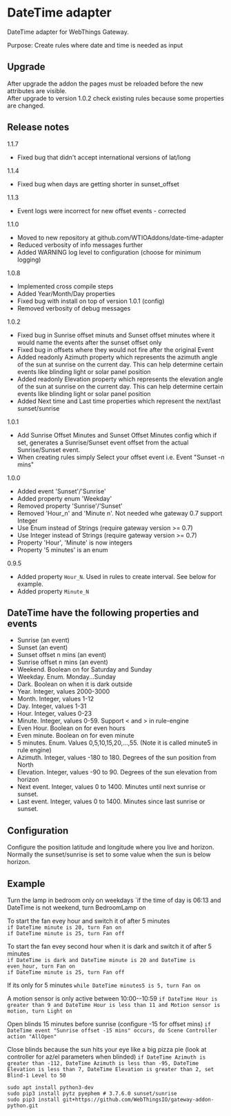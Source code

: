 # DateTime adapter

DateTime adapter for WebThings Gateway.

Purpose: Create rules where date and time is needed as input

## Upgrade ##
After upgrade the addon the pages must be reloaded before the new attributes are visible.  
After upgrade to version 1.0.2 check existing rules because some properties are changed.

## Release notes ##
1.1.7
 * Fixed bug that didn't accept international versions of lat/long

1.1.4
 * Fixed bug when days are getting shorter in sunset_offset

1.1.3
 * Event logs were incorrect for new offset events - corrected

1.1.0
 * Moved to new repository at github.com/WTIOAddons/date-time-adapter
 * Reduced verbosity of info messages further
 * Added WARNING log level to configuration (choose for minimum logging)

1.0.8
 * Implemented cross compile steps
 * Added Year/Month/Day properties
 * Fixed bug with install on top of version 1.0.1 (config)
 * Removed verbosity of debug messages

1.0.2
 * Fixed bug in Sunrise offset minuts and Sunset offset minutes where it would name the events after the sunset offset only
 * Fixed bug in offsets where they would not fire after the original Event
 * Added readonly Azimuth property which represents the azimuth angle of the sun at sunrise on the current day. This can help determine certain events like blinding light or solar panel position
 * Added readonly Elevation property which represents the elevation angle of the sun at sunrise on the current day. This can help determine certain events like blinding light or solar panel position
 * Added Next time and Last time properties which represent the next/last sunset/sunrise
 
1.0.1
 * Add Sunrise Offset Minutes and Sunset Offset Minutes config which if set, generates a Sunrise/Sunset event offset from the actual Sunrise/Sunset event.
 * When creating rules simply Select your offset event i.e. Event "Sunset -n mins"

1.0.0
 * Added event 'Sunset'/'Sunrise'
 * Added property enum 'Weekday'
 * Removed property 'Sunrise'/'Sunset'
 * Removed 'Hour_n' and 'Minute n'. Not needed whe gateway 0.7 support Integer
 * Use Enum instead of Strings (require gateway version >= 0.7)
 * Use Integer instead of Strings (require gateway version >= 0.7)
 * Property 'Hour', 'Minute' is now integers
 * Property '5 minutes' is an enum

0.9.5
 * Added property `Hour_N`. Used in rules to create interval. See below for example.
 * Added property `Minute_N`

## DateTime have the following properties and events
 * Sunrise (an event)
 * Sunset (an event)
 * Sunset offset n mins (an event)
 * Sunrise offset n mins (an event)
 * Weekend. Boolean on for Saturday and Sunday
 * Weekday. Enum. Monday...Sunday
 * Dark. Boolean on when it is dark outside
 * Year. Integer, values 2000-3000
 * Month. Integer, values 1-12
 * Day. Integer, values 1-31
 * Hour. Integer, values 0-23
 * Minute. Integer, values 0-59. Support < and > in rule-engine
 * Even Hour. Boolean on for even hours
 * Even minute. Boolean on for even minute
 * 5 minutes. Enum. Values 0,5,10,15,20,...,55. (Note it is called minute5 in rule engine)
 * Azimuth. Integer, values -180 to 180. Degrees of the sun position from North
 * Elevation. Integer, values -90 to 90. Degrees of the sun elevation from horizon
 * Next event. Integer, values 0 to 1400. Minutes until next sunrise or sunset.
 * Last event. Integer, values 0 to 1400. Minutes since last sunrise or sunset.

## Configuration
Configure the position latitude and longitude where you live and horizon. Normally the sunset/sunrise
is set to some value when the sun is below horizon.

## Example
Turn the lamp in bedroom only on weekdays
`if the time of day is 06:13 and DateTime is not weekend, turn BedroomLamp on

To start the fan evey hour and switch it of after 5 minutes  
`if DateTime minute is 20, turn Fan on`  
`if DateTime minute is 25, turn Fan off`

To start the fan evey second hour when it is dark and switch it of after 5 minutes  
`if DateTime is dark and DateTime minute is 20 and DateTime is even_hour, turn Fan on`  
`if DateTime minute is 25, turn Fan off`

If its only for 5 minutes
`while DateTime minutes5 is 5, turn Fan on`

A motion sensor is only active between 10:00--10:59 
`if DateTime Hour is greater than 9 and DateTime Hour is less than 11 and Motion sensor is motion, turn Light on`

Open blinds 15 minutes before sunrise (configure -15 for offset mins)
`if DateTime event "Sunrise offset -15 mins" occurs, do Scene Controller action "AllOpen"`

Close blinds because the sun hits your eye like a big pizza pie (look at controller for az/el parameters when blinded)
`if DateTime Azimuth is greater than -112, DateTime Azimuth is less than -95, DateTime Elevation is less than 7, DateTime Elevation is greater than 2, set Blind-1 Level to 50`


```
sudo apt install python3-dev
sudo pip3 install pytz pyephem # 3.7.6.0 sunset/sunrise
sudo pip3 install git+https://github.com/WebThingsIO/gateway-addon-python.git
```
